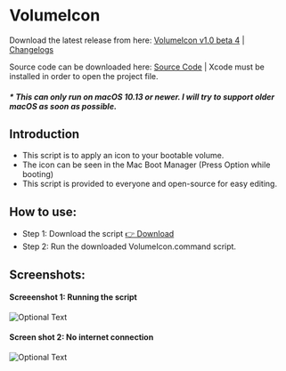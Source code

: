 # VolumeIcon

Download the latest release from here: [VolumeIcon v1.0 beta 4](https://github.com/Minh-Ton/VolumeIcon/releases/download/v1.0-b4/VolumeIcon.command) | [Changelogs](https://github.com/Minh-Ton/VolumeIcon/releases/latest)

Source code can be downloaded here: [Source Code](https://github.com/Minh-Ton/VolumeIcon/raw/resources/beta3_source.zip) | Xcode must be installed in order to open the project file.  

##### * This can only run on macOS 10.13 or newer. I will try to support older macOS as soon as possible.

## Introduction

- This script is to apply an icon to your bootable volume.
- The icon can be seen in the Mac Boot Manager (Press Option while booting)
- This script is provided to everyone and open-source for easy editing.

## How to use:

- Step 1: Download the script [ 👉 Download](https://github.com/Minh-Ton/VolumeIcon/releases/download/v1.0-b3/VolumeIcon.command)
- Step 2: Run the downloaded VolumeIcon.command script.

## Screenshots: 

#### Screeenshot 1: Running the script
![Optional Text](../resources/Screenshot1.png)
#### Screen shot 2: No internet connection
![Optional Text](../resources/Screenshot2.png)
